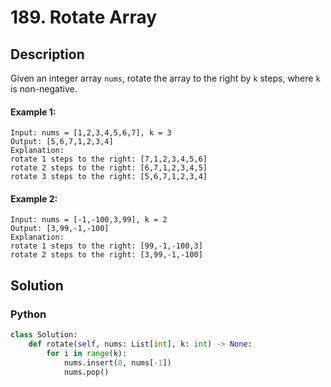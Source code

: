 # 189. Rotate Array

## Description
Given an integer array `nums`, rotate the array to the right by `k` steps, where `k` is non-negative.

#### Example 1:
```
Input: nums = [1,2,3,4,5,6,7], k = 3
Output: [5,6,7,1,2,3,4]
Explanation:
rotate 1 steps to the right: [7,1,2,3,4,5,6]
rotate 2 steps to the right: [6,7,1,2,3,4,5]
rotate 3 steps to the right: [5,6,7,1,2,3,4]
```

#### Example 2:
```
Input: nums = [-1,-100,3,99], k = 2
Output: [3,99,-1,-100]
Explanation: 
rotate 1 steps to the right: [99,-1,-100,3]
rotate 2 steps to the right: [3,99,-1,-100]
```


## Solution

### Python
```python
class Solution:
    def rotate(self, nums: List[int], k: int) -> None:
        for i in range(k):
            nums.insert(0, nums[-1])
            nums.pop()
```